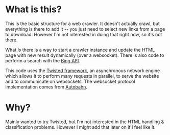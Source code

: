 What is this?
=============

This is the basic structure for a web crawler. It doesn't actually crawl, but everything is there to add it -- you just need to select new links from a page to download. However I'm not interested in doing that right now, so it's not there.

What *is* there is a way to start a crawler instance and update the HTML page with new result dynamically (over a websocket). There is also code to perform a search with the [Bing API](http://www.bing.com/dev/en-us/dev-center).

This code uses the [Twisted framework](https://twistedmatrix.com/), an asynchronous network engine which allows it to perform many requests in parallel, to serve the website and to communicate on websockets. The websocket protocol implementation comes from [Autobahn](http://autobahn.ws/).

Why?
====

Mainly wanted to try Twisted, but I'm not interested in the HTML handling & classification problems. However I might add that later on if I feel like it.
